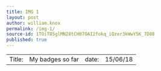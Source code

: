 ```yaml
---
title: IMG 1
layout: post
author: william.knox
permalink: /img-1/
source-id: 1TOiT85glMN28tCH07OAI2fokq_iQzer3kWwY5K_7D80
published: true
---
```

<table>
  <tr>
    <td>Title:</td>
    <td>My badges so far </td>
    <td>date:</td>
    <td>15/06/18</td>
  </tr>
</table>


